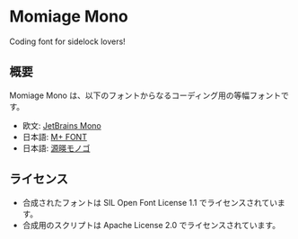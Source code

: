 # Momiage Mono
Coding font for sidelock lovers!

## 概要
Momiage Mono は、以下のフォントからなるコーディング用の等幅フォントです。
* 欧文: [JetBrains Mono](https://www.jetbrains.com/ja-jp/lp/mono/)
* 日本語: [M+ FONT](https://mplusfonts.github.io/)
* 日本語: [源暎モノゴ](https://okoneya.jp/font/genei-mono-go.html)

## ライセンス
* 合成されたフォントは SIL Open Font License 1.1 でライセンスされています。
* 合成用のスクリプトは Apache License 2.0 でライセンスされています。
